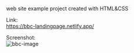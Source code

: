 web site example project created with HTML&CSS

Link:<br>
https://bbc-landingpage.netlify.app/

Screenshot:<br>
![bbc-image](https://github.com/NP558565/my-projects-portfolio/assets/76566329/0ca0ee28-c893-4c81-98fe-5769305dc263)



